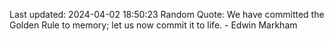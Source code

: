 Last updated: 2024-04-02 18:50:23
Random Quote: We have committed the Golden Rule to memory; let us now commit it to life. - Edwin Markham